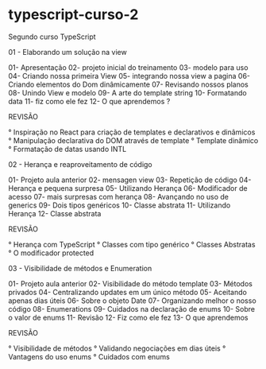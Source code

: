 # typescript-curso-2
 Segundo curso TypeScript

 01 - Elaborando um solução na view

 01- Apresentação
 02- projeto inicial do treinamento
 03- modelo para uso
 04- Criando nossa primeira View
 05- integrando nossa view a pagina 
 06- Criando elementos do Dom dinâmicamente 
 07- Revisando nossos planos
 08- Unindo View e modelo 
 09- A arte do template string
 10- Formatando data 
 11- fiz como ele fez 
 12- O que aprendemos ?

 REVISÃO

 ° Inspiração no React para criação de templates e declarativos e dinâmicos
 ° Manipulação declarativa do DOM através de template 
 ° Template dinâmico
 ° Formatação de datas usando INTL

 02 - Herança e reaproveitamento de código

 01- Projeto aula anterior 
 02- mensagen view
 03- Repetição de código
 04- Herança e pequena surpresa
 05- Utilizando Herança
 06- Modificador de acesso 
 07- mais surpresas com herança
 08- Avançando no uso de generics
 09- Dois tipos genéricos
 10- Classe abstrata
 11- Utilizando Herança
 12- Classe abstrata

 REVISÃO

 ° Herança com TypeScript
 ° Classes com tipo genérico
 ° Classes Abstratas
 ° O modificador protected
 
 03 - Visibilidade de métodos e Enumeration

 01- Projeto aula anterior
 02- Visibilidade do método template
 03- Métodos privados
 04- Centralizando updates em um único método
 05- Aceitando apenas dias úteis
 06- Sobre o objeto Date
 07- Organizando melhor o nosso código
 08- Enumerations
 09- Cuidados na declaração de enums
 10- Sobre o valor de enums
 11- Revisão
 12- Fiz como ele fez
 13- O que aprendemos


 REVISÃO

° Visibilidade de métodos
° Validando negociações em dias úteis
° Vantagens do uso enums 
° Cuidados com enums 